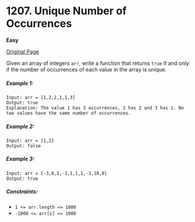 # 1207. Unique Number of Occurrences

**Easy**

[Original Page](https://leetcode.com/problems/unique-number-of-occurrences/)

Given an array of integers `arr`, write a function that returns `true` if and only if the number of occurrences of each value in the array is unique.

##### Example 1:
```
Input: arr = [1,2,2,1,1,3]
Output: true
Explanation: The value 1 has 3 occurrences, 2 has 2 and 3 has 1. No two values have the same number of occurrences.
```

##### Example 2:
```
Input: arr = [1,2]
Output: false
```

##### Example 3:
```
Input: arr = [-3,0,1,-3,1,1,1,-3,10,0]
Output: true
```

##### Constraints:
- `1 <= arr.length <= 1000`
- `-1000 <= arr[i] <= 1000`
